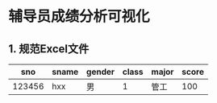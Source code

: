 # 辅导员成绩分析可视化
## 1. 规范Excel文件
sno	| sname	| gender | class | major | score
----|-------|---------|-------|-------|------
123456 | hxx | 男 | 1 | 管工 | 100
